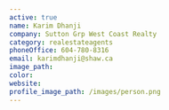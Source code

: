 ```yaml
---
active: true
name: Karim Dhanji
company: Sutton Grp West Coast Realty
category: realestateagents
phoneOffice: 604-780-8316
email: karimdhanji@shaw.ca
image_path:
color:
website:
profile_image_path: /images/person.png
---
```



